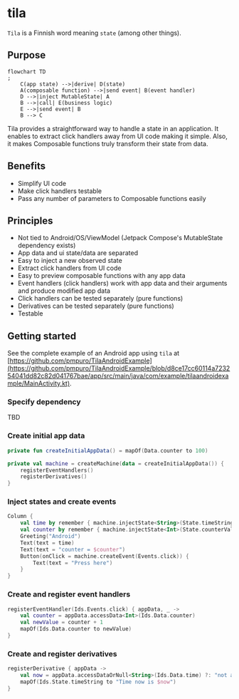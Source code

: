 # tila
`Tila` is a Finnish word meaning `state` (among other things).


## Purpose

```mermaid
flowchart TD
;
    C(app state) -->|derive| D(state)
    A(composable function) -->|send event| B(event handler)
    D -->|inject MutableState| A
    B -->|call| E(business logic)
    E -->|send event| B
    B --> C
```

Tila provides a straightforward way to handle a state in an application.
It enables to extract click handlers away from UI code making it simple.
Also, it makes Composable functions truly transform their state from data.

## Benefits

* Simplify UI code
* Make click handlers testable
* Pass any number of parameters to Composable functions easily

## Principles
- Not tied to Android/OS/ViewModel (Jetpack Compose's MutableState dependency exists)
- App data and ui state/data are separated
- Easy to inject a new observed state
- Extract click handlers from UI code
- Easy to preview composable functions with any app data
- Event handlers (click handlers) work with app data and their arguments and produce modified app data
- Click handlers can be tested separately (pure functions)
- Derivatives can be tested separately (pure functions)
- Testable

## Getting started

See the complete example of an Android app using `tila`
at [https://github.com/pmpuro/TilaAndroidExample](https://github.com/pmpuro/TilaAndroidExample/blob/d8ce17cc60114a723254041dd82c82d041767bae/app/src/main/java/com/example/tilaandroidexample/MainActivity.kt).

### Specify dependency

TBD

### Create initial app data

```kotlin
private fun createInitialAppData() = mapOf(Data.counter to 100)

private val machine = createMachine(data = createInitialAppData()) {
    registerEventHandlers()
    registerDerivatives()
}
```

### Inject states and create events

```kotlin
Column {
    val time by remember { machine.injectState<String>(State.timeString) }
    val counter by remember { machine.injectState<Int>(State.counterValue) }
    Greeting("Android")
    Text(text = time)
    Text(text = "counter = $counter")
    Button(onClick = machine.createEvent(Events.click)) {
        Text(text = "Press here")
    }
}
```

### Create and register event handlers

```kotlin
registerEventHandler(Ids.Events.click) { appData, _ ->
    val counter = appData.accessData<Int>(Ids.Data.counter)
    val newValue = counter + 1
    mapOf(Ids.Data.counter to newValue)
}
```

### Create and register derivatives

```kotlin
registerDerivative { appData ->
    val now = appData.accessDataOrNull<String>(Ids.Data.time) ?: "not available yet"
    mapOf(Ids.State.timeString to "Time now is $now")
}
```
